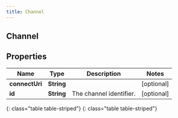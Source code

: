 ```yaml
---
title: Channel
---
```

## Channel


## Properties

| Name | Type | Description | Notes |
| ------------ | ------------- | ------------- | ------------- |
| **connectUri** | **String** |  |  [optional] |
| **id** | **String** | The channel identifier. |  [optional] |
{: class="table table-striped"}
{: class="table table-striped"}


